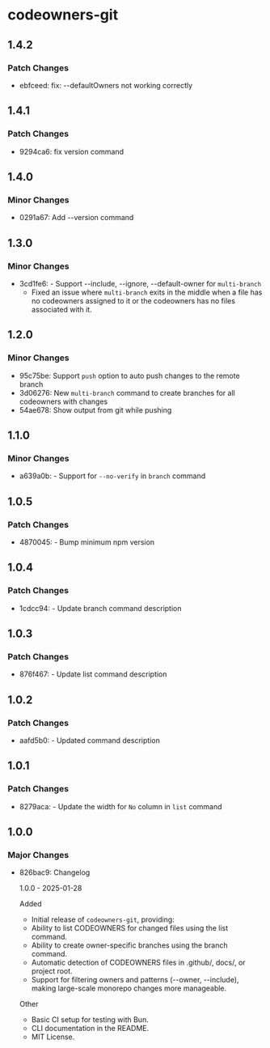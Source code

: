 # codeowners-git

## 1.4.2

### Patch Changes

- ebfceed: fix: --defaultOwners not working correctly

## 1.4.1

### Patch Changes

- 9294ca6: fix version command

## 1.4.0

### Minor Changes

- 0291a67: Add --version command

## 1.3.0

### Minor Changes

- 3cd1fe6: - Support --include, --ignore, --default-owner for `multi-branch`
  - Fixed an issue where `multi-branch` exits in the middle when a file has no codeowners assigned to it or the codeowners has no files associated with it.

## 1.2.0

### Minor Changes

- 95c75be: Support `push` option to auto push changes to the remote branch
- 3d06276: New `multi-branch` command to create branches for all codeowners with changes
- 54ae678: Show output from git while pushing

## 1.1.0

### Minor Changes

- a639a0b: - Support for `--no-verify` in `branch` command

## 1.0.5

### Patch Changes

- 4870045: - Bump minimum npm version

## 1.0.4

### Patch Changes

- 1cdcc94: - Update branch command description

## 1.0.3

### Patch Changes

- 876f467: - Update list command description

## 1.0.2

### Patch Changes

- aafd5b0: - Updated command description

## 1.0.1

### Patch Changes

- 8279aca: - Update the width for `No` column in `list` command

## 1.0.0

### Major Changes

- 826bac9: Changelog

  1.0.0 - 2025-01-28

  Added

  - Initial release of `codeowners-git`, providing:
  - Ability to list CODEOWNERS for changed files using the list command.
  - Ability to create owner-specific branches using the branch command.
  - Automatic detection of CODEOWNERS files in .github/, docs/, or project root.
  - Support for filtering owners and patterns (--owner, --include), making large-scale monorepo changes more manageable.

  Other

  - Basic CI setup for testing with Bun.
  - CLI documentation in the README.
  - MIT License.
